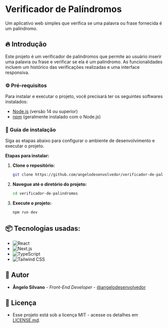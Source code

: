 # Verificador de Palíndromos

Um aplicativo web simples que verifica se uma palavra ou frase fornecida é um palíndromo.

## 🔥 Introdução

Este projeto é um verificador de palíndromos que permite ao usuário inserir uma palavra ou frase e verificar se ela é um palíndromo. As funcionalidades incluem um histórico das verificações realizadas e uma interface responsiva.

### ⚙️ Pré-requisitos

Para instalar e executar o projeto, você precisará ter os seguintes softwares instalados:

- [Node.js](https://nodejs.org/) (versão 14 ou superior)
- [npm](https://www.npmjs.com/) (geralmente instalado com o Node.js)

### 🔨 Guia de instalação

Siga as etapas abaixo para configurar o ambiente de desenvolvimento e executar o projeto.

**Etapas para instalar:**

1. **Clone o repositório:**
   ```bash
   git clone https://github.com/angelodesenvolvedor/verificador-de-palindromos.git
   ```

2. **Navegue até o diretório do projeto:**
   ```bash
   cd verificador-de-palindromos
   ```

3. **Execute o projeto:**
   ```bash
   npm run dev
   ```

## 📦 Tecnologias usadas:

- ![React](https://img.shields.io/badge/react-%2320232a.svg?style=for-the-badge&logo=react&logoColor=%2361DAFB)
- ![Next.js](https://img.shields.io/badge/Next-black?style=for-the-badge&logo=next.js&logoColor=white)
- ![TypeScript](https://img.shields.io/badge/typescript-%23007ACC.svg?style=for-the-badge&logo=typescript&logoColor=white)
- ![Tailwind CSS](https://img.shields.io/badge/tailwindcss-%2338B2AC.svg?style=for-the-badge&logo=tailwind-css&logoColor=white)

## 👷 Autor

* **Ângelo Silvano** - *Front-End Developer* - [@angelodesenvolvedor](https://github.com/angelodesenvolvedor)

## 📄 Licença

* Esse projeto está sob a licença MIT - acesse os detalhes em [LICENSE.md](https://github.com/angelodesenvolvedor/verificador-de-palindromos/blob/main/LICENSE).
